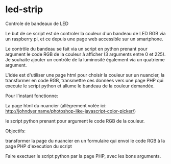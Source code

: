 # led-strip
Controle de bandeaux de LED

Le but de ce script est de controler la couleur d'un bandeau de LED RGB via un raspberry pi, et ce depuis une page web accessible sur un smartphone.

Le contrôle du bandeau se fait via un script en python prenant pour argument le code RGB de la couleur à afficher (3 arguments entre 0 et 225). Je souhaite ajouter un contrôle de la luminosité également via un quatrieme argument.

L'idée est d'utiliser une page html pour choisir la couleur sur un nuancier, la transformer en code RGB, transmettre ces données vers une page PHP qui execute le script python et allume le bandeau de la couleur demandée.

Pour l'instant fonctionne:

La page html du nuancier (allègrement volée ici: http://johndyer.name/photoshop-like-javascript-color-picker/)

le script python prenant pour argument le code RGB de la couleur.


Objectifs:

transformer la page du nuancier en un formulaire qui envoi le code RGB à la page PHP d'execution du script

Faire exectuer le script python par la page PHP, avec les bons arguments.
